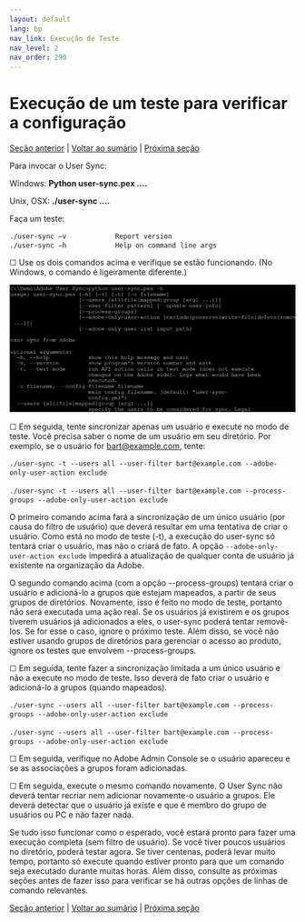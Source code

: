 ```yaml
---
layout: default
lang: bp
nav_link: Execução de Teste
nav_level: 2
nav_order: 290
---
```


# Execução de um teste para verificar a configuração

[Seção anterior](setup_config_files.md) \| [Voltar ao sumário](index.md) \| [Próxima seção](monitoring.md)

Para invocar o User Sync:

Windows:      **Python user-sync.pex ….**

Unix, OSX:     **./user-sync ….**


Faça um teste:

	./user-sync –v            Report version
	./user-sync –h            Help on command line args

&#9744; Use os dois comandos acima e verifique se estão funcionando. (No Windows, o comando é ligeiramente diferente.)


![img](images/test_run_screen.png)

&#9744; Em seguida, tente sincronizar apenas um usuário e execute no modo de teste.  Você precisa saber o nome de um usuário em seu diretório.  Por exemplo, se o usuário for bart@example.com, tente:


	./user-sync -t --users all --user-filter bart@example.com --adobe-only-user-action exclude

	./user-sync -t --users all --user-filter bart@example.com --process-groups --adobe-only-user-action exclude

O primeiro comando acima fará a sincronização de um único usuário (por causa do filtro de usuário) que deverá resultar em uma tentativa de criar o usuário.  Como está no modo de teste (-t), a execução do user-sync só tentará criar o usuário, mas não o criará de fato.  A opção `--adobe-only-user-action exclude` impedirá a atualização de qualquer conta de usuário já existente na organização da Adobe.

O segundo comando acima (com a opção --process-groups) tentará criar o usuário e adicioná-lo a grupos que estejam mapeados, a partir de seus grupos de diretórios.  Novamente, isso é feito no modo de teste, portanto não será executada uma ação real.  Se os usuários já existirem e os grupos tiverem usuários já adicionados a eles, o user-sync poderá tentar removê-los.  Se for esse o caso, ignore o próximo teste.  Além disso, se você não estiver usando grupos de diretórios para gerenciar o acesso ao produto, ignore os testes que envolvem --process-groups.

&#9744; Em seguida, tente fazer a sincronização limitada a um único usuário e não a execute no modo de teste.  Isso deverá de fato criar o usuário e adicioná-lo a grupos (quando mapeados). 

	./user-sync --users all --user-filter bart@example.com --process-groups --adobe-only-user-action exclude

	./user-sync --users all --user-filter bart@example.com --process-groups --adobe-only-user-action exclude

&#9744; Em seguida, verifique no Adobe Admin Console se o usuário apareceu e se as associações a grupos foram adicionadas.

&#9744; Em seguida, execute o mesmo comando novamente.  O User Sync não deverá tentar recriar nem adicionar novamente-o usuário a grupos.  Ele deverá detectar que o usuário já existe e que é membro do grupo de usuários ou PC e não fazer nada.

Se tudo isso funcionar como o esperado, você estará pronto para fazer uma execução completa (sem filtro de usuário).  Se você tiver poucos usuários no diretório, poderá testar agora.  Se tiver centenas, poderá levar muito tempo, portanto só execute quando estiver pronto para que um comando seja executado durante muitas horas.  Além disso, consulte as próximas seções antes de fazer isso para verificar se há outras opções de linhas de comando relevantes.




[Seção anterior](setup_config_files.md) \| [Voltar ao sumário](index.md) \| [Próxima seção](monitoring.md)

